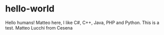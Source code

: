 # hello-world

Hello humans!
Matteo here, I like C#, C++, Java, PHP and Python.
This is a test.
Matteo Lucchi from Cesena


